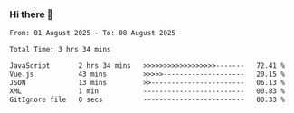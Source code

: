 ### Hi there 👋

<!--
**ututono/ututono** is a ✨ _special_ ✨ repository because its `README.md` (this file) appears on your GitHub profile.

Here are some ideas to get you started:

- 🔭 I’m currently working on ...
- 🌱 I’m currently learning ...
- 👯 I’m looking to collaborate on ...
- 🤔 I’m looking for help with ...
- 💬 Ask me about ...
- 📫 How to reach me: ...
- 😄 Pronouns: ...
- ⚡ Fun fact: ...
-->



<!--START_SECTION:waka-->

```txt
From: 01 August 2025 - To: 08 August 2025

Total Time: 3 hrs 34 mins

JavaScript       2 hrs 34 mins   >>>>>>>>>>>>>>>>>>-------   72.41 %
Vue.js           43 mins         >>>>>--------------------   20.15 %
JSON             13 mins         >>-----------------------   06.13 %
XML              1 min           -------------------------   00.83 %
GitIgnore file   0 secs          -------------------------   00.33 %
```

<!--END_SECTION:waka-->
